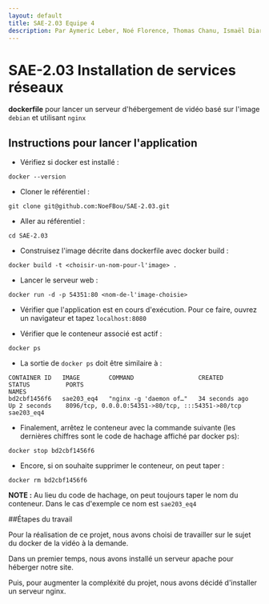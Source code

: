 ```yaml
---
layout: default
title: SAE-2.03 Equipe 4
description: Par Aymeric Leber, Noé Florence, Thomas Chanu, Ismaël Diarra 
---
```



# SAE-2.03  Installation de services réseaux   

**dockerfile** pour lancer un serveur d'hébergement de vidéo basé sur l'image ```debian``` et utilisant ```nginx```


## Instructions pour lancer l'application

- Vérifiez si docker est installé :
```shell
docker --version
```

- Cloner le référentiel :
 ```shell
git clone git@github.com:NoeFBou/SAE-2.03.git
```

- Aller au référentiel :
```shell
cd SAE-2.03
```

- Construisez l'image décrite dans dockerfile avec docker build : 
```shell
docker build -t <choisir-un-nom-pour-l'image> .
```

- Lancer le serveur web :
```shell
docker run -d -p 54351:80 <nom-de-l'image-choisie>
```

- Vérifier que l'application est en cours d'exécution. Pour ce faire, ouvrez un navigateur et tapez ```localhost:8080```

- Vérifier que le conteneur associé est actif :
```shell
docker ps
```

- La sortie de ```docker ps``` doit être similaire à :
```shell
CONTAINER ID   IMAGE        COMMAND                  CREATED          STATUS          PORTS                                               NAMES
bd2cbf1456f6   sae203_eq4   "nginx -g 'daemon of…"   34 seconds ago   Up 2 seconds    8096/tcp, 0.0.0.0:54351->80/tcp, :::54351->80/tcp   sae203_eq4
```

- Finalement, arrêtez le conteneur avec la commande suivante (les dernières chiffres sont le code de hachage affiché par docker ps):
```shell
docker stop bd2cbf1456f6
```

- Encore, si on souhaite supprimer le conteneur, on peut taper :
```shell
docker rm bd2cbf1456f6
```

**NOTE :** Au lieu du code de hachage, on peut toujours taper le nom du conteneur. Dans le cas d'exemple ce nom est ```sae203_eq4```

##Étapes du travail

Pour la réalisation de ce projet, nous avons choisi de travailler sur le sujet du docker de la vidéo à la demande. 

Dans un premier temps, nous avons installé un serveur apache pour héberger notre site.

Puis, pour augmenter la compléxité du projet, nous avons décidé d'installer un serveur nginx.
